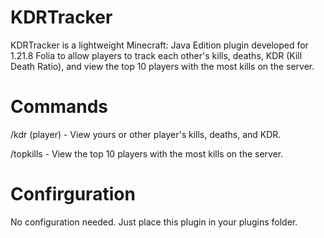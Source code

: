 # KDRTracker
KDRTracker is a lightweight Minecraft: Java Edition plugin developed for 1.21.8 Folia to allow players to track each other's kills, deaths, KDR (Kill Death Ratio), and view the top 10 players with the most kills on the server.

# Commands
/kdr (player) - View yours or other player's kills, deaths, and KDR.

/topkills - View the top 10 players with the most kills on the server.

# Confirguration
No configuration needed. Just place this plugin in your plugins folder.
